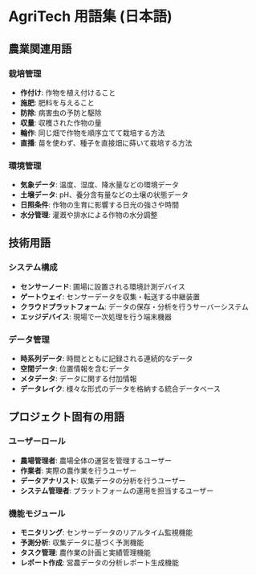 # AgriTech 用語集 (日本語)

## 農業関連用語

### 栽培管理
- **作付け**: 作物を植え付けること
- **施肥**: 肥料を与えること
- **防除**: 病害虫の予防と駆除
- **収量**: 収穫された作物の量
- **輪作**: 同じ畑で作物を順序立てて栽培する方法
- **直播**: 苗を使わず、種子を直接畑に蒔いて栽培する方法

### 環境管理
- **気象データ**: 温度、湿度、降水量などの環境データ
- **土壌データ**: pH、養分含有量などの土壌の状態データ
- **日照条件**: 作物の生育に影響する日光の強さや時間
- **水分管理**: 灌漑や排水による作物の水分調整

## 技術用語

### システム構成
- **センサーノード**: 圃場に設置される環境計測デバイス
- **ゲートウェイ**: センサーデータを収集・転送する中継装置
- **クラウドプラットフォーム**: データの保存・分析を行うサーバーシステム
- **エッジデバイス**: 現場で一次処理を行う端末機器

### データ管理
- **時系列データ**: 時間とともに記録される連続的なデータ
- **空間データ**: 位置情報を含むデータ
- **メタデータ**: データに関する付加情報
- **データレイク**: 様々な形式のデータを格納する統合データベース

## プロジェクト固有の用語

### ユーザーロール
- **農場管理者**: 農場全体の運営を管理するユーザー
- **作業者**: 実際の農作業を行うユーザー
- **データアナリスト**: 収集データの分析を行うユーザー
- **システム管理者**: プラットフォームの運用を担当するユーザー

### 機能モジュール
- **モニタリング**: センサーデータのリアルタイム監視機能
- **予測分析**: 収集データに基づく予測機能
- **タスク管理**: 農作業の計画と実績管理機能
- **レポート作成**: 営農データの分析レポート生成機能
